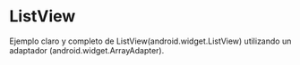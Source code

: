 # ListView
Ejemplo claro y completo de ListView(android.widget.ListView) utilizando un adaptador (android.widget.ArrayAdapter).
